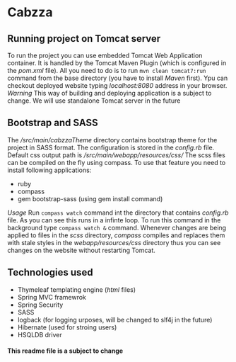 # Cabzza

## Running project on Tomcat server
To run the project you can use embedded Tomcat Web Application container. It is handled by the Tomcat Maven Plugin (which is configured in the _pom.xml_ file). All you need to do is to run `mvn clean tomcat7:run` command from the base directory (you have to install _Maven_ first). Ypu can checkout deployed website typing _localhost:8080_ address in your browser.
*Warning*
This way of building and deploying application is a subject to change. We will use standalone Tomcat server in the future

## Bootstrap and SASS
The _/src/main/cabzzaTheme_ directory contains bootstrap theme for the project in SASS format. The configuration is stored in the _config.rb_ file. Default css output path is _/src/main/webapp/resources/css/_
The scss files can be compiled on the fly using compass. To use that feature you need to install following applications:
* ruby
* compass
* gem bootstrap-sass (using gem install command)

*Usage*
Run `compass watch` command int the directory that contains _config.rb_ file. As you can see this runs in a infinte loop. To run this command in the background type `compass watch &` command. Whenever changes are being applied to files in the _scss_ directory, _compass_ compiles and replaces them with stale styles in the _webapp/resources/css_ directory thus you can see changes on the website without restarting Tomcat.

## Technologies used
* Thymeleaf templating engine (_html_ files)
* Spring MVC framewrok
* Spring Security
* SASS
* logback (for logging urposes, will be changed to slf4j in the future)
* Hibernate (used for stroing users)
* HSQLDB driver


#### This readme file is a subject to change
